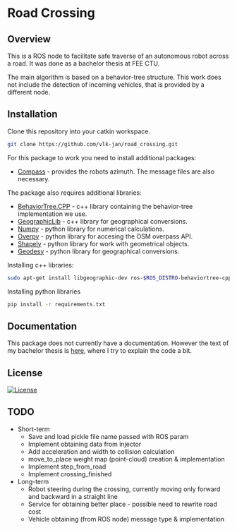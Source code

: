 # Road Crossing

## Overview
This is a ROS node to facilitate safe traverse of an autonomous robot across a road. It was done as a bachelor thesis at FEE CTU.

The main algorithm is based on a behavior-tree structure. This work does not include the detection of incoming vehicles, that is provided by a different node.

## Installation
Clone this repository into your catkin workspace.

```bash
git clone https://github.com/vlk-jan/road_crossing.git
```

For this package to work you need to install additional packages:

- [Compass](https://github.com/ctu-vras/compass) - provides the robots azimuth. The message files are also necessary.

The package also requires additional libraries:

- [BehaviorTree.CPP](https://github.com/BehaviorTree/BehaviorTree.CPP) - c++ library containing the behavior-tree implementation we use.
- [GeographicLib](https://geographiclib.sourceforge.io/C++/doc/index.html) - c++ library for geographical conversions.
- [Numpy](https://numpy.org/doc/stable/) - python library for numerical calculations.
- [Overpy](https://github.com/DinoTools/python-overpy) - python library for accesing the OSM overpass API.
- [Shapely](https://shapely.readthedocs.io/en/stable/manual.html) - python library for work with geometrical objects.
- [Geodesy](https://github.com/xoolive/geodesy) - python library for geographical conversions.

Installing c++ libraries:
```bash
sudo apt-get install libgeographic-dev ros-$ROS_DISTRO-behaviortree-cpp-v3
```

Installing python libraries
```bash
pip install -r requirements.txt
```

## Documentation
This package does not currently have a documentation. However the text of my bachelor thesis is [here](https://github.com/vlk-jan/bachelor_thesis), where I try to explain the code a bit.

## License
[![License](https://img.shields.io/badge/License-BSD_3--Clause-blue.svg)](https://github.com/vlk-jan/road_crossing/blob/master/LICENSE)

## TODO
- Short-term
    - Save and load pickle file name passed with ROS param
    - Implement obtaining data from injector
    - Add acceleration and width to collision calculation
    - move_to_place weight map (point-cloud) creation & implementation
    - Implement step_from_road
    - Implement crossing_finished
- Long-term
    - Robot steering during the crossing, currently moving only forward and backward in a straight line
    - Service for obtaining better place - possible need to rewrite road cost
    - Vehicle obtaining (from ROS node) message type & implementation
